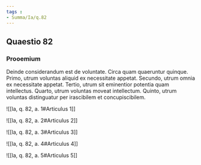 ```yaml
---
tags : 
- Summa/Ia/q.82
---
```


## Quaestio 82

### Prooemium

Deinde considerandum est de voluntate. Circa quam quaeruntur quinque. Primo, utrum voluntas aliquid ex necessitate appetat. Secundo, utrum omnia ex necessitate appetat. Tertio, utrum sit eminentior potentia quam intellectus. Quarto, utrum voluntas moveat intellectum. Quinto, utrum voluntas distinguatur per irascibilem et concupiscibilem.

![[Ia, q. 82, a. 1#Articulus 1]]

![[Ia, q. 82, a. 2#Articulus 2]]

![[Ia, q. 82, a. 3#Articulus 3]]

![[Ia, q. 82, a. 4#Articulus 4]]

![[Ia, q. 82, a. 5#Articulus 5]]

